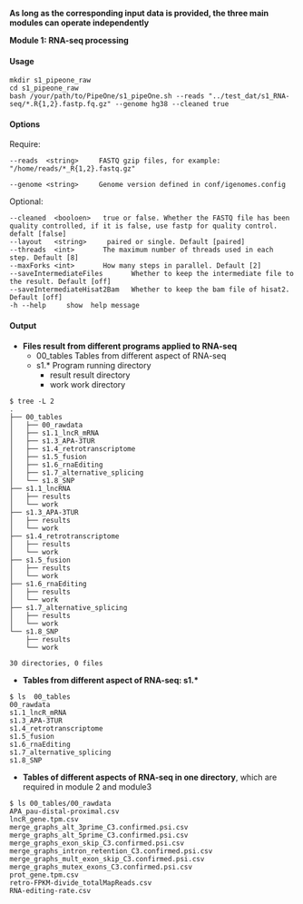 __As long as the corresponding input data is provided, the three main modules can operate independently__

__Module 1: RNA-seq processing__

####  Usage
```
mkdir s1_pipeone_raw
cd s1_pipeone_raw
bash /your/path/to/PipeOne/s1_pipeOne.sh --reads "../test_dat/s1_RNA-seq/*.R{1,2}.fastp.fq.gz" --genome hg38 --cleaned true
```
#### Options
Require:
```
--reads  <string>     FASTQ gzip files, for example: "/home/reads/*_R{1,2}.fastq.gz"

--genome <string>     Genome version defined in conf/igenomes.config
```

Optional:
```
--cleaned  <booloen>   true or false. Whether the FASTQ file has been quality controlled, if it is false, use fastp for quality control. defalt [false]
--layout   <string>     paired or single. Default [paired]
--threads  <int>       The maximum number of threads used in each step. Default [8]
--maxForks <int>       How many steps in parallel. Default [2]
--saveIntermediateFiles       Whether to keep the intermediate file to the result. Default [off]
--saveIntermediateHisat2Bam   Whether to keep the bam file of hisat2. Default [off]
-h --help     show  help message
```

#### Output

* __Files result from different programs applied to RNA-seq__
    * 00_tables Tables from different aspect of RNA-seq
    * s1.*  Program running directory
      * result result directory
      * work work directory

```
$ tree -L 2
.
├── 00_tables
│   ├── 00_rawdata
│   ├── s1.1_lncR_mRNA
│   ├── s1.3_APA-3TUR
│   ├── s1.4_retrotranscriptome
│   ├── s1.5_fusion
│   ├── s1.6_rnaEditing
│   ├── s1.7_alternative_splicing
│   └── s1.8_SNP
├── s1.1_lncRNA
│   ├── results
│   └── work
├── s1.3_APA-3TUR
│   ├── results
│   └── work
├── s1.4_retrotranscriptome
│   ├── results
│   └── work
├── s1.5_fusion
│   ├── results
│   └── work
├── s1.6_rnaEditing
│   ├── results
│   └── work
├── s1.7_alternative_splicing
│   ├── results
│   └── work
└── s1.8_SNP
    ├── results
    └── work

30 directories, 0 files
```

* __Tables from different aspect of RNA-seq: s1.*__
```
$ ls  00_tables
00_rawdata
s1.1_lncR_mRNA
s1.3_APA-3TUR
s1.4_retrotranscriptome
s1.5_fusion
s1.6_rnaEditing
s1.7_alternative_splicing
s1.8_SNP
```

* __Tables of different aspects of RNA-seq in one directory__, which are required in module 2 and module3
```
$ ls 00_tables/00_rawdata
APA_pau-distal-proximal.csv
lncR_gene.tpm.csv
merge_graphs_alt_3prime_C3.confirmed.psi.csv
merge_graphs_alt_5prime_C3.confirmed.psi.csv
merge_graphs_exon_skip_C3.confirmed.psi.csv
merge_graphs_intron_retention_C3.confirmed.psi.csv
merge_graphs_mult_exon_skip_C3.confirmed.psi.csv
merge_graphs_mutex_exons_C3.confirmed.psi.csv
prot_gene.tpm.csv
retro-FPKM-divide_totalMapReads.csv
RNA-editing-rate.csv
```